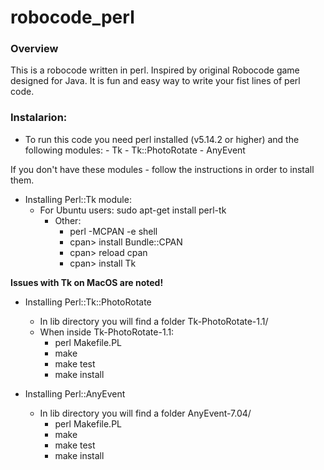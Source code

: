 # robocode_perl

### Overview

This is a robocode written in perl. Inspired by original Robocode game designed for Java.
It is fun and easy way to write your fist lines of perl code.

### Instalarion:

- To run this code you need perl installed (v5.14.2 or higher) and the following modules:
		- Tk 
		- Tk::PhotoRotate
		- AnyEvent
	
If you don't have these modules - follow the instructions in order to install them.

- Installing Perl::Tk module:
  - For Ubuntu users: sudo apt-get install perl-tk
	- Other:
		- perl -MCPAN -e shell
		- cpan> install Bundle::CPAN
		- cpan> reload cpan
		- cpan> install Tk
 
 **Issues with Tk on MacOS are noted!**

- Installing Perl::Tk::PhotoRotate
	- In lib directory you will find a folder Tk-PhotoRotate-1.1/
	- When inside Tk-PhotoRotate-1.1:
		- perl Makefile.PL
		- make
		- make test
		- make install
	
- Installing Perl::AnyEvent
	- In lib directory you will find a folder AnyEvent-7.04/
		- perl Makefile.PL
		- make
		- make test
		- make install

